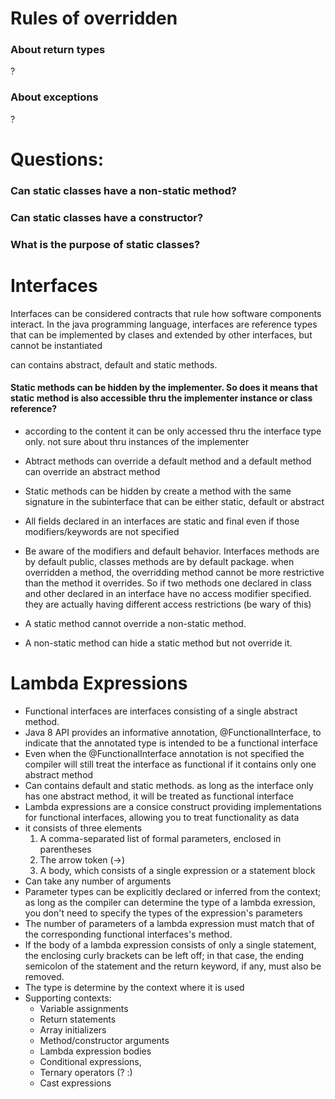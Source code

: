 # Rules of overridden
### About return types
?
### About exceptions
?


# Questions:

### Can static classes have a non-static method?
### Can static classes have a constructor?
### What is the purpose of static classes?

# Interfaces
Interfaces can be considered contracts that rule how software components interact. In the java programming language, interfaces are reference types that can be implemented by clases and extended by other interfaces, but cannot be instantiated

can contains abstract, default and static methods. 

#### Static methods can be hidden by the implementer. So does it means that static method is also accessible thru the implementer instance or class reference? 

* according to the content it can be only accessed thru the interface type only. not sure about thru instances of the implementer

* Abtract methods can override a default method and a default method can override an abstract method

* Static methods can be hidden by create a method with the same signature in the subinterface that can be either static, default or abstract

* All fields declared in an interfaces are static and final even if those modifiers/keywords are not specified

* Be aware of the modifiers and default behavior. Interfaces methods are by default public, classes methods are by default package. when overridden a method, the overridding method cannot be more restrictive than the method it overrides. So if two methods one declared in class and other declared in an interface have no access modifier specified. they are actually having different access restrictions (be wary of this)

* A static method cannot override a non-static method.

* A non-static method can hide a static method but not override it.

# Lambda Expressions
* Functional interfaces are interfaces consisting of a single abstract method. 
* Java 8 API provides an informative annotation, @FunctionalInterface, to indicate that the annotated type is intended to be a functional interface
* Even when the @FunctionalInterface annotation is not specified the compiler will still treat the interface as functional if it contains only one abstract method
* Can contains default and static methods. as long as the interface only has one abstract method, it will be treated as functional interface
* Lambda expressions are a consice construct providing implementations for functional interfaces, allowing you to treat functionality as data
* it consists of three elements
  1. A comma-separated list of formal parameters, enclosed in parentheses
  2. The arrow token (->)
  3. A body, which consists of a single expression or a statement block
* Can take any number of arguments
* Parameter types can be explicitly declared or inferred from the context; as long as the compiler can determine the type of a lambda exression, you don't need to specify the types of the expression's parameters
* The number of parameters of a lambda expression must match that of the corresponding functional interfaces's method.
* If the body of a lambda expression consists of only a single statement, the enclosing curly brackets can be left off; in that case, the ending semicolon of the statement and the return keyword, if any, must also be removed.
* The type is determine by the context where it is used
* Supporting contexts:
  - Variable assignments
  - Return statements
  - Array initializers
  - Method/constructor arguments
  - Lambda expression bodies
  - Conditional expressions,
  - Ternary operators (? :)
  - Cast expressions
